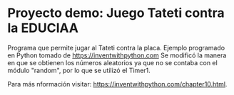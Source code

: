 # Proyecto demo: Juego Tateti contra la EDUCIAA
Programa que permite jugar al Tateti contra la placa. Ejemplo programado en Python tomado de https://inventwithpython.com
Se modificó la manera en que se obtienen los números aleatorios ya que no se contaba con el módulo "random", por lo que se utilizó el Timer1.

Para más nformación visitar: https://inventwithpython.com/chapter10.html.


